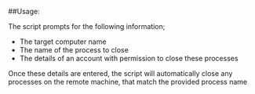 ##Usage:

The script prompts for the following information;
  -  The target computer name
  -  The name of the process to close
  -  The details of an account with permission to close these processes

Once these details are entered, the script will automatically close any processes on the remote machine, that match the provided process name
